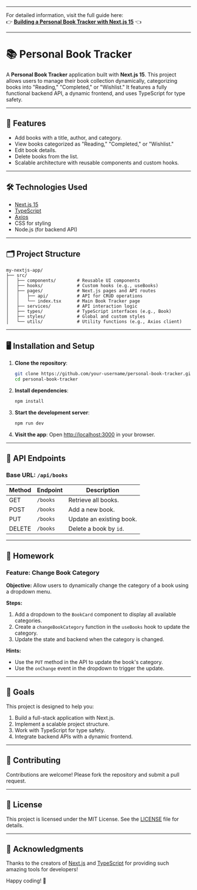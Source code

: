 
---

For detailed information, visit the full guide here:  
👉 **[Building a Personal Book Tracker with Next.js 15](https://thecodeconduit.com/building-a-personal-book-tracker-with-next-js-15-complete-guide-with-type-script-and-es-lint-configuration)** 👈  

---

# 📚 **Personal Book Tracker** 

A **Personal Book Tracker** application built with **Next.js 15**. This project allows users to manage their book collection dynamically, categorizing books into "Reading," "Completed," or "Wishlist." It features a fully functional backend API, a dynamic frontend, and uses TypeScript for type safety.

---

## 🚀 **Features**

- Add books with a title, author, and category.
- View books categorized as "Reading," "Completed," or "Wishlist."
- Edit book details.
- Delete books from the list.
- Scalable architecture with reusable components and custom hooks.

---

## 🛠️ **Technologies Used**

- [Next.js 15](https://nextjs.org/)
- [TypeScript](https://www.typescriptlang.org/)
- [Axios](https://axios-http.com/)
- CSS for styling
- Node.js (for backend API)

---

## 🗂️ **Project Structure**

```
my-nextjs-app/
├── src/
│   ├── components/        # Reusable UI components
│   ├── hooks/             # Custom hooks (e.g., useBooks)
│   ├── pages/             # Next.js pages and API routes
│   │   ├── api/           # API for CRUD operations
│   │   └── index.tsx      # Main Book Tracker page
│   ├── services/          # API interaction logic
│   ├── types/             # TypeScript interfaces (e.g., Book)
│   ├── styles/            # Global and custom styles
│   └── utils/             # Utility functions (e.g., Axios client)
```

---

## 🖥️ **Installation and Setup**

1. **Clone the repository**:
   ```bash
   git clone https://github.com/your-username/personal-book-tracker.git
   cd personal-book-tracker
   ```

2. **Install dependencies**:
   ```bash
   npm install
   ```

3. **Start the development server**:
   ```bash
   npm run dev
   ```

4. **Visit the app**:
   Open [http://localhost:3000](http://localhost:3000) in your browser.

---

## 🧩 **API Endpoints**

### Base URL: `/api/books`

| Method | Endpoint | Description                     |
|--------|----------|---------------------------------|
| GET    | `/books` | Retrieve all books.            |
| POST   | `/books` | Add a new book.                |
| PUT    | `/books` | Update an existing book.       |
| DELETE | `/books` | Delete a book by `id`.         |

---

## 📝 **Homework**

### **Feature: Change Book Category**

**Objective:** Allow users to dynamically change the category of a book using a dropdown menu.

**Steps:**
1. Add a dropdown to the `BookCard` component to display all available categories.
2. Create a `changeBookCategory` function in the `useBooks` hook to update the category.
3. Update the state and backend when the category is changed.

**Hints:**
- Use the `PUT` method in the API to update the book's category.
- Use the `onChange` event in the dropdown to trigger the update.

---

## 🎯 **Goals**

This project is designed to help you:
1. Build a full-stack application with Next.js.
2. Implement a scalable project structure.
3. Work with TypeScript for type safety.
4. Integrate backend APIs with a dynamic frontend.

---

## 🤝 **Contributing**

Contributions are welcome! Please fork the repository and submit a pull request.

---

## 📜 **License**

This project is licensed under the MIT License. See the [LICENSE](LICENSE) file for details.

---

## 🎉 **Acknowledgments**

Thanks to the creators of [Next.js](https://nextjs.org/) and [TypeScript](https://www.typescriptlang.org/) for providing such amazing tools for developers! 

Happy coding! 🚀
